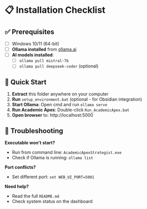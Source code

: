 # 📋 Installation Checklist 
 
## ✅ Prerequisites 
 
- [ ] Windows 10/11 (64-bit) 
- [ ] **Ollama installed** from [ollama.ai](https://ollama.ai/download) 
- [ ] **AI models installed**: 
  - [ ] `ollama pull mistral-7b` 
  - [ ] `ollama pull deepseek-coder` (optional) 
 
## 🚀 Quick Start 
 
1. **Extract** this folder anywhere on your computer 
2. **Run** `setup_environment.bat` (optional - for Obsidian integration) 
3. **Start Ollama**: Open cmd and run `ollama serve` 
4. **Run Academic Apex**: Double-click `Run_AcademicApex.bat` 
5. **Open browser** to: http://localhost:5000 
 
## 🔧 Troubleshooting 
 
**Executable won't start?** 
- Run from command line: `AcademicApexStrategist.exe` 
- Check if Ollama is running: `ollama list` 
 
**Port conflicts?** 
- Set different port: `set WEB_UI_PORT=5001` 
 
**Need help?** 
- Read the full `README.md` 
- Check system status on the dashboard 
